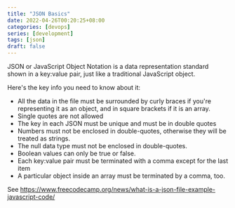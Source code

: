 ```yaml
---
title: "JSON Basics"
date: 2022-04-26T00:20:25+08:00
categories: [devops]
series: [development]
tags: [json]
draft: false
---
```


JSON or JavaScript Object Notation is a data representation standard shown in a key:value pair, just like a traditional JavaScript object.

Here's the key info you need to know about it:

* All the data in the file must be surrounded by curly braces if you're representing it as an object, and in square brackets if it is an array.
* Single quotes are not allowed
* The key in each JSON must be unique and must be in double quotes
* Numbers must not be enclosed in double-quotes, otherwise they will be treated as strings.
* The null data type must not be enclosed in double-quotes.
* Boolean values can only be true or false.
* Each key:value pair must be terminated with a comma except for the last item
* A particular object inside an array must be terminated by a comma, too.

See https://www.freecodecamp.org/news/what-is-a-json-file-example-javascript-code/
